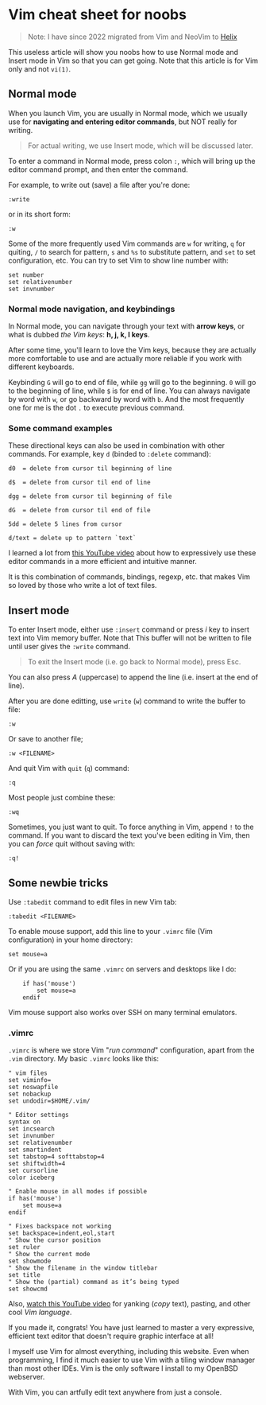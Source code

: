 # Vim cheat sheet for noobs

> Note: I have since 2022 migrated from Vim and NeoVim to [Helix](https://helix-editor.com)

This useless article will show you noobs how to use Normal mode and Insert mode in Vim so that you can get going. Note that this article is for Vim only and not `vi(1)`.

## Normal mode

When you launch Vim, you are usually in Normal mode, which we usually use for **navigating and entering editor commands**, but NOT really for writing.

> For actual writing, we use Insert mode, which will be discussed later.

To enter a command in Normal mode, press colon `:`, which will bring up the editor command prompt, and then enter the command.

For example, to write out (save) a file after you're done:

```vim
:write
```

or in its short form:

```vim
:w
```

Some of the more frequently used Vim commands are `w` for writing, `q` for quiting, `/` to search for pattern, `s` and `%s` to substitute pattern, and `set` to set configuration, etc. You can try to set Vim to show line number with:

```vim
set number
set relativenumber
set invnumber
```

### Normal mode navigation, and keybindings

In Normal mode, you can navigate through your text with **arrow keys**, or what is dubbed _the Vim keys_: **h, j, k, l keys**.

After some time, you'll learn to love the Vim keys, because they are actually more comfortable to use and are actually more reliable if you work with different keyboards.

Keybinding `G` will go to end of file, while `gg` will go to the beginning. `0` will go to the beginning of line, while `$` is for end of line. You can always navigate by word with `w`, or go backward by word with `b`. And the most frequently one for me is the dot `.` to execute previous command.

### Some command examples

These directional keys can also be used in combination with other commands. For example, key `d` (binded to `:delete` command):

```
d0	= delete from cursor til beginning of line

d$	= delete from cursor til end of line

dgg	= delete from cursor til beginning of file

dG	= delete from cursor til end of file

5dd	= delete 5 lines from cursor

d/text = delete up to pattern `text`
```

I learned a lot from [this YouTube video](https://www.youtube.com/watch?v=wlR5gYd6um0) about how to expressively use these editor commands in a more efficient and intuitive manner.

It is this combination of commands, bindings, regexp, etc. that makes Vim so loved by those who write a lot of text files.

## Insert mode

To enter Insert mode, either use `:insert` command or press _i_ key to insert text into Vim memory buffer. Note that This buffer will not be written to file until user gives the `:write` command.

> To exit the Insert mode (i.e. go back to Normal mode), press Esc.

You can also press _A_ (uppercase) to append the line (i.e. insert at the end of line).

After you are done editting, use `write` (`w`) command to write the buffer to file:

```
:w
```

Or save to another file;

```
:w <FILENAME>
```

And quit Vim with `quit` (`q`) command:

```
:q
```

Most people just combine these:

```
:wq
```

Sometimes, you just want to quit. To force anything in Vim, append `!` to the command. If you want to discard the text you've been editing in Vim, then you can _force_ quit without saving with:

```
:q!
```

## Some newbie tricks

Use `:tabedit` command to edit files in new Vim tab:

```
:tabedit <FILENAME>
```

To enable mouse support, add this line to your `.vimrc` file (Vim configuration) in your home directory:

```vim
set mouse=a
```

Or if you are using the same `.vimrc` on servers and desktops like I do:

```vim
    if has('mouse')
    	set mouse=a
    endif
```

Vim mouse support also works over SSH on many terminal emulators.

### .vimrc

`.vimrc` is where we store Vim "_run command_" configuration, apart from the `.vim` directory. My basic `.vimrc` looks like this:

```vim
" vim files
set viminfo=
set noswapfile
set nobackup
set undodir=$HOME/.vim/

" Editor settings
syntax on
set incsearch
set invnumber
set relativenumber
set smartindent
set tabstop=4 softtabstop=4
set shiftwidth=4
set cursorline
color iceberg

" Enable mouse in all modes if possible
if has('mouse')
    set mouse=a
endif

" Fixes backspace not working
set backspace=indent,eol,start
" Show the cursor position
set ruler
" Show the current mode
set showmode
" Show the filename in the window titlebar
set title
" Show the (partial) command as it’s being typed
set showcmd
```

Also, [watch this YouTube video](https://www.youtube.com/watch?v=wlR5gYd6um0) for yanking (_copy_ text), pasting, and other cool _Vim language_.

If you made it, congrats! You have just learned to master a very expressive, efficient text editor that doesn't require graphic interface at all!

I myself use Vim for almost everything, including this website. Even when programming, I find it much easier to use Vim with a tiling window manager than most other IDEs. Vim is the only software I install to my OpenBSD webserver.

With Vim, you can artfully edit text anywhere from just a console.
